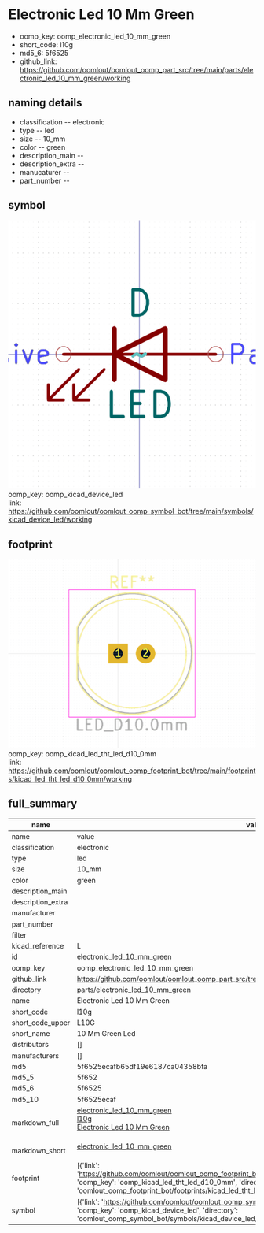 # Electronic Led 10 Mm Green

  
* oomp_key: oomp_electronic_led_10_mm_green 
* short_code: l10g
* md5_6: 5f6525  
* github_link: https://github.com/oomlout/oomlout_oomp_part_src/tree/main/parts/electronic_led_10_mm_green/working  
## naming details
* classification -- electronic
* type -- led
* size -- 10_mm
* color -- green
* description_main -- 
* description_extra -- 
* manucaturer -- 
* part_number -- 



## symbol

![](symbol/0/working/working_600.png)  
oomp_key: oomp_kicad_device_led  
link: https://github.com/oomlout/oomlout_oomp_symbol_bot/tree/main/symbols/kicad_device_led/working  

## footprint

![](footprint/0/working/working_600.png)  
oomp_key: oomp_kicad_led_tht_led_d10_0mm  
link: https://github.com/oomlout/oomlout_oomp_footprint_bot/tree/main/footprints/kicad_led_tht_led_d10_0mm/working  

## full_summary
| name | value | 
| --- | --- | 
| name | value | 
| classification | electronic | 
| type | led | 
| size | 10_mm | 
| color | green | 
| description_main |  | 
| description_extra |  | 
| manufacturer |  | 
| part_number |  | 
| filter |  | 
| kicad_reference | L | 
| id | electronic_led_10_mm_green | 
| oomp_key | oomp_electronic_led_10_mm_green | 
| github_link | https://github.com/oomlout/oomlout_oomp_part_src/tree/main/parts/electronic_led_10_mm_green/working | 
| directory | parts/electronic_led_10_mm_green | 
| name | Electronic Led 10 Mm Green | 
| short_code | l10g | 
| short_code_upper | L10G | 
| short_name | 10 Mm Green Led | 
| distributors | [] | 
| manufacturers | [] | 
| md5 | 5f6525ecafb65df19e6187ca04358bfa | 
| md5_5 | 5f652 | 
| md5_6 | 5f6525 | 
| md5_10 | 5f6525ecaf | 
| markdown_full | [electronic_led_10_mm_green](https://github.com/oomlout/oomlout_oomp_part_src/tree/main/parts/electronic_led_10_mm_green/working)<br>[l10g](https://github.com/oomlout/oomlout_oomp_part_src/tree/main/parts/electronic_led_10_mm_green/working)<br>[Electronic Led 10 Mm Green](https://github.com/oomlout/oomlout_oomp_part_src/tree/main/parts/electronic_led_10_mm_green/working)<br><br> | 
| markdown_short | [electronic_led_10_mm_green](https://github.com/oomlout/oomlout_oomp_part_src/tree/main/parts/electronic_led_10_mm_green/working)<br><br> | 
| footprint | [{'link': 'https://github.com/oomlout/oomlout_oomp_footprint_bot/tree/main/foootprntss/kicad_led_tht_led_d10_0mm', 'oomp_key': 'oomp_kicad_led_tht_led_d10_0mm', 'directory': 'oomlout_oomp_footprint_bot/footprints/kicad_led_tht_led_d10_0mm//working/working.kicad_mod'}] | 
| symbol | [{'link': 'https://github.com/oomlout/oomlout_oomp_symbol_bot/tree/main/symbols/kicad_device_led', 'oomp_key': 'oomp_kicad_device_led', 'directory': 'oomlout_oomp_symbol_bot/symbols/kicad_device_led//working/working.kicad_sym'}] | 
